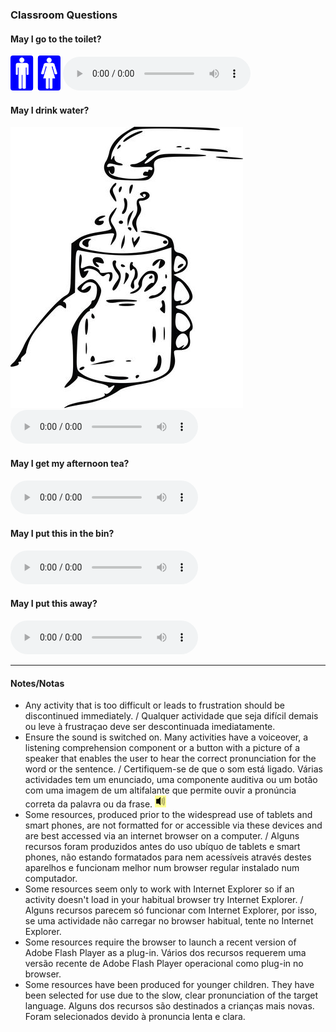 ### Classroom Questions

#### May I go to the toilet? 

![toilet](/images/toilet.png) <audio src="audio/may_i_go_to_the_toilet.mp3" controls preload></audio>

#### May I drink water? 

![h2o](/images/h2o.jpg) <audio src="audio/may_i_drink_water.mp3" controls preload></audio>

#### May I get my afternoon tea? 

<audio src="audio/may_i_get_my_afternoon_tea.mp3" controls preload></audio>

#### May I put this in the bin? 

<audio src="audio/may_i_put_this_in_the_bin.mp3" controls preload></audio>

#### May I put this away? 

<audio src="audio/may_i_put_this_away.mp3" controls preload></audio>

***

#### Notes/Notas
* Any activity that is too difficult or leads to frustration should be discontinued immediately. / Qualquer actividade que seja difícil demais ou leve à frustraçao deve ser descontinuada imediatamente.
* Ensure the sound is switched on. Many activities have a voiceover, a listening comprehension component or a button with a picture of a speaker that enables the user to hear the correct pronunciation for the word or the sentence. / Certifiquem-se de que o som está ligado. Várias actividades tem um enunciado, uma componente auditiva ou um botão com uma imagem de um altifalante que permite ouvir a pronúncia correta da palavra ou da frase. ![spkr2](/images/spkr2.PNG)
* Some resources, produced prior to the widespread use of tablets and smart phones, are not formatted for or accessible via these devices and are best accessed via an internet browser on a computer. / Alguns recursos foram produzidos antes do uso ubíquo de tablets e smart phones, não estando formatados para nem acessíveis através destes aparelhos e funcionam melhor num browser regular instalado num computador.
* Some resources seem only to work with Internet Explorer so if an activity doesn't load in your habitual browser try Internet Explorer. / Alguns recursos parecem só funcionar com Internet Explorer, por isso, se uma actividade não carregar no browser habitual, tente no Internet Explorer.
* Some resources require the browser to launch a recent version of Adobe Flash Player as a plug-in. Vários dos recursos requerem uma versão recente de Adobe Flash Player operacional como plug-in no browser.
* Some resources have been produced for younger children. They have been selected for use due to the slow, clear pronunciation of the target language. Alguns dos recursos são destinados a crianças mais novas. Foram selecionados devido à pronuncia lenta e clara.
